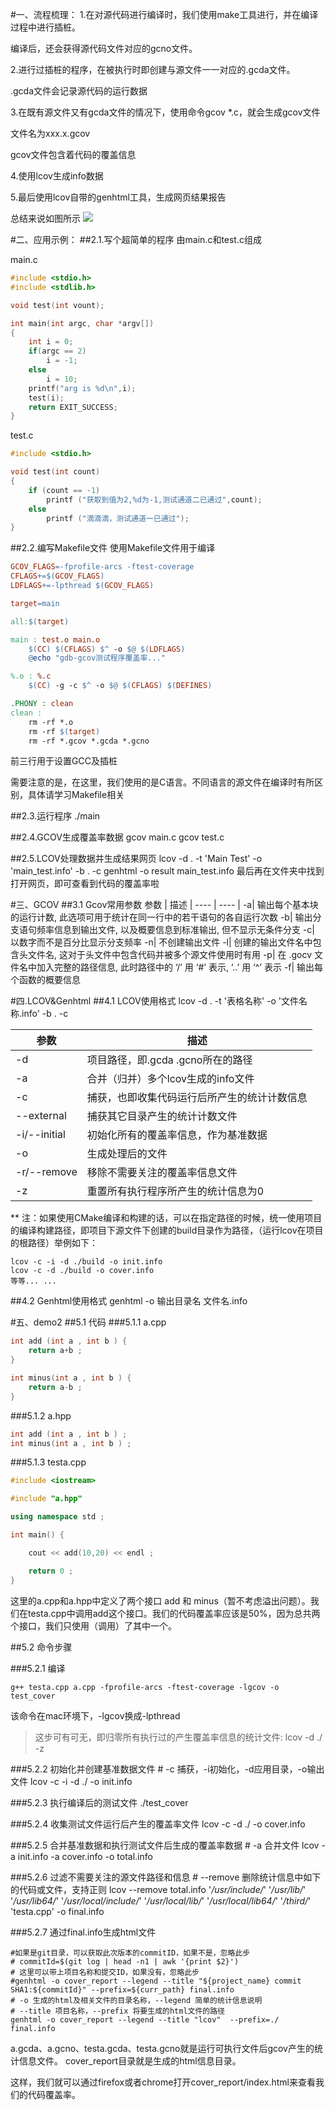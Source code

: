 #一、流程梳理：
1.在对源代码进行编译时，我们使用make工具进行，并在编译过程中进行插桩。

编译后，还会获得源代码文件对应的gcno文件。

2.进行过插桩的程序，在被执行时即创建与源文件一一对应的.gcda文件。

.gcda文件会记录源代码的运行数据

3.在既有源文件又有gcda文件的情况下，使用命令gcov *.c，就会生成gcov文件

文件名为xxx.x.gcov

gcov文件包含着代码的覆盖信息

4.使用lcov生成info数据

5.最后使用lcov自带的genhtml工具，生成网页结果报告

总结来说如图所示
![](./resource/lcov.png)

#二、应用示例：
##2.1.写个超简单的程序
由main.c和test.c组成

main.c

```cpp
#include <stdio.h>
#include <stdlib.h>

void test(int vount);

int main(int argc, char *argv[])
{
    int i = 0;
    if(argc == 2)
        i = -1;
    else
        i = 10;
    printf("arg is %d\n",i);
    test(i);
    return EXIT_SUCCESS;
}
```

test.c

```cpp
#include <stdio.h>

void test(int count)
{
    if (count == -1)
        printf ("获取到值为2,%d为-1,测试通道二已通过",count);
    else
        printf ("滴滴滴，测试通道一已通过");
}
```

##2.2.编写Makefile文件
使用Makefile文件用于编译

```makefile
GCOV_FLAGS=-fprofile-arcs -ftest-coverage
CFLAGS+=$(GCOV_FLAGS)
LDFLAGS+=-lpthread $(GCOV_FLAGS)

target=main

all:$(target)

main : test.o main.o
    $(CC) $(CFLAGS) $^ -o $@ $(LDFLAGS)
    @echo "gdb-gcov测试程序覆盖率..."

%.o : %.c
    $(CC) -g -c $^ -o $@ $(CFLAGS) $(DEFINES)

.PHONY : clean
clean :
    rm -rf *.o
    rm -rf $(target)
    rm -rf *.gcov *.gcda *.gcno
```
前三行用于设置GCC及插桩

需要注意的是，在这里，我们使用的是C语言。不同语言的源文件在编译时有所区别，具体请学习Makefile相关

##2.3.运行程序
	./main
	
##2.4.GCOV生成覆盖率数据
	gcov main.c
	gcov test.c
	
##2.5.LCOV处理数据并生成结果网页
	lcov -d . -t 'Main Test' -o 'main_test.info' -b . -c
	genhtml -o result main_test.info
最后再在文件夹中找到打开网页，即可查看到代码的覆盖率啦


#三、GCOV
##3.1 Gcov常用参数
参数 |	描述
| ---- | ---- |
-a|	输出每个基本块的运行计数, 此选项可用于统计在同一行中的若干语句的各自运行次数
-b|	输出分支语句频率信息到输出文件, 以及概要信息到标准输出, 但不显示无条件分支
-c|	以数字而不是百分比显示分支频率
-n|	不创建输出文件
-l|	创建的输出文件名中包含头文件名, 这对于头文件中包含代码并被多个源文件使用时有用
-p|	在 .gocv 文件名中加入完整的路径信息, 此时路径中的 ‘/’ 用 ‘#’ 表示, ‘..’ 用 ‘^’ 表示
-f|	输出每个函数的概要信息


#四.LCOV&Genhtml
##4.1 LCOV使用格式
	lcov -d . -t '表格名称' -o '文件名称.info' -b . -c
	
参数 |	描述
| ---- | ---- |
-d | 项目路径，即.gcda .gcno所在的路径
-a |合并（归并）多个lcov生成的info文件
-c |捕获，也即收集代码运行后所产生的统计计数信息
--external |捕获其它目录产生的统计计数文件
-i/--initial |初始化所有的覆盖率信息，作为基准数据
-o |生成处理后的文件
-r/--remove |移除不需要关注的覆盖率信息文件
-z |重置所有执行程序所产生的统计信息为0


** 注：如果使用CMake编译和构建的话，可以在指定路径的时候，统一使用项目的编译构建路径，即项目下源文件下创建的build目录作为路径，（运行lcov在项目的根路径）举例如下：

	lcov -c -i -d ./build -o init.info
	lcov -c -d ./build -o cover.info
	等等... ... 
	
##4.2 Genhtml使用格式
	genhtml -o 输出目录名 文件名.info

#五、demo2
##5.1 代码
###5.1.1 a.cpp

```cpp
int add (int a , int b ) {
    return a+b ;
}

int minus(int a , int b ) {
    return a-b ;
}
```
###5.1.2 a.hpp

```cpp
int add (int a , int b ) ;
int minus(int a , int b ) ;
```
###5.1.3 testa.cpp

```cpp
#include <iostream>

#include "a.hpp"

using namespace std ;

int main() {

    cout << add(10,20) << endl ;

    return 0 ;
}
```

这里的a.cpp和a.hpp中定义了两个接口 add 和 minus（暂不考虑溢出问题）。我们在testa.cpp中调用add这个接口。我们的代码覆盖率应该是50%，因为总共两个接口，我们只使用（调用）了其中一个。

##5.2 命令步骤

###5.2.1 编译

	g++ testa.cpp a.cpp -fprofile-arcs -ftest-coverage -lgcov -o test_cover
	
该命令在mac环境下，-lgcov换成-lpthread

> 这步可有可无，即归零所有执行过的产生覆盖率信息的统计文件:
> lcov -d ./ -z

###5.2.2 初始化并创建基准数据文件
	# -c 捕获，-i初始化，-d应用目录，-o输出文件
	lcov -c -i -d ./ -o init.info
	
###5.2.3 执行编译后的测试文件
	./test_cover
	
###5.2.4 收集测试文件运行后产生的覆盖率文件
	lcov -c -d ./ -o cover.info
	
###5.2.5 合并基准数据和执行测试文件后生成的覆盖率数据
	# -a 合并文件
	lcov -a init.info -a cover.info -o total.info
	
###5.2.6 过滤不需要关注的源文件路径和信息
	# --remove 删除统计信息中如下的代码或文件，支持正则
	lcov --remove total.info '*/usr/include/*' '*/usr/lib/*' '*/usr/lib64/*' '*/usr/local/include/*' '*/usr/local/lib/*' '*/usr/local/lib64/*' '*/third/*' 'testa.cpp' -o final.info
	
###5.2.7 通过final.info生成html文件

	#如果是git目录，可以获取此次版本的commitID，如果不是，忽略此步
	# commitId=$(git log | head -n1 | awk '{print $2}')
	# 这里可以带上项目名称和提交ID，如果没有，忽略此步
	#genhtml -o cover_report --legend --title "${project_name} commit SHA1:${commitId}" --prefix=${curr_path} final.info
	# -o 生成的html及相关文件的目录名称，--legend 简单的统计信息说明
	# --title 项目名称，--prefix 将要生成的html文件的路径 
	genhtml -o cover_report --legend --title "lcov"  --prefix=./ final.info



a.gcda、a.gcno、testa.gcda、testa.gcno就是运行可执行文件后gcov产生的统计信息文件。
cover_report目录就是生成的html信息目录。

这样，我们就可以通过firefox或者chrome打开cover_report/index.html来查看我们的代码覆盖率。

